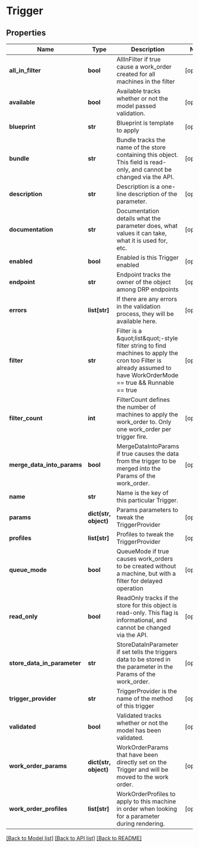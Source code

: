 # Trigger

## Properties
Name | Type | Description | Notes
------------ | ------------- | ------------- | -------------
**all_in_filter** | **bool** | AllInFilter if true cause a work_order created for all machines in the filter | [optional] 
**available** | **bool** | Available tracks whether or not the model passed validation. | [optional] 
**blueprint** | **str** | Blueprint is template to apply | [optional] 
**bundle** | **str** | Bundle tracks the name of the store containing this object. This field is read-only, and cannot be changed via the API. | [optional] 
**description** | **str** | Description is a one-line description of the parameter. | [optional] 
**documentation** | **str** | Documentation details what the parameter does, what values it can take, what it is used for, etc. | [optional] 
**enabled** | **bool** | Enabled is this Trigger enabled | [optional] 
**endpoint** | **str** | Endpoint tracks the owner of the object among DRP endpoints | [optional] 
**errors** | **list[str]** | If there are any errors in the validation process, they will be available here. | [optional] 
**filter** | **str** | Filter is a \&quot;list\&quot;-style filter string to find machines to apply the cron too Filter is already assumed to have WorkOrderMode &#x3D;&#x3D; true &amp;&amp; Runnable &#x3D;&#x3D; true | [optional] 
**filter_count** | **int** | FilterCount defines the number of machines to apply the work_order to.  Only one work_order per trigger fire. | [optional] 
**merge_data_into_params** | **bool** | MergeDataIntoParams if true causes the data from the trigger to be merged into the Params of the work_order. | [optional] 
**name** | **str** | Name is the key of this particular Trigger. | 
**params** | **dict(str, object)** | Params parameters to tweak the TriggerProvider | [optional] 
**profiles** | **list[str]** | Profiles to tweak the TriggerProvider | [optional] 
**queue_mode** | **bool** | QueueMode if true causes work_orders to be created without a machine, but with a filter for delayed operation | [optional] 
**read_only** | **bool** | ReadOnly tracks if the store for this object is read-only. This flag is informational, and cannot be changed via the API. | [optional] 
**store_data_in_parameter** | **str** | StoreDataInParameter if set tells the triggers data to be stored in the parameter in the Params of the work_order. | [optional] 
**trigger_provider** | **str** | TriggerProvider is the name of the method of this trigger | [optional] 
**validated** | **bool** | Validated tracks whether or not the model has been validated. | [optional] 
**work_order_params** | **dict(str, object)** | WorkOrderParams that have been directly set on the Trigger and will be moved to the work order. | [optional] 
**work_order_profiles** | **list[str]** | WorkOrderProfiles to apply to this machine in order when looking for a parameter during rendering. | [optional] 

[[Back to Model list]](../README.md#documentation-for-models) [[Back to API list]](../README.md#documentation-for-api-endpoints) [[Back to README]](../README.md)


